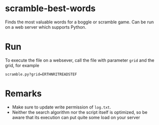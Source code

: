 scramble-best-words
===================

Finds the most valuable words for a boggle or scramble game. Can be run on a web server which supports Python.

# Run
To execute the file on a websever, call the file with parameter `grid` and the grid, for example

    scramble.py?grid=ERTHNRITREADSTEF


# Remarks
- Make sure to update write permission of `log.txt`.
- Neither the search algorithm nor the script itself is optimized, so be aware that its execution can put quite some load on your server
